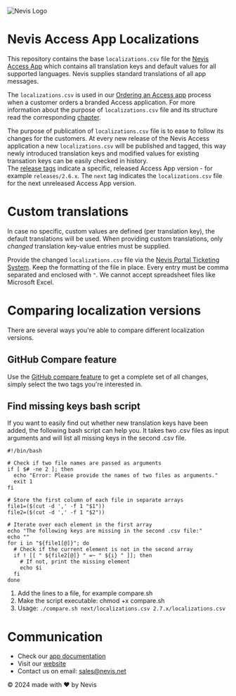 ![Nevis Logo](https://www.nevis.net/hubfs/Nevis/images/logotype.svg)

# Nevis Access App Localizations

This repository contains the base `localizations.csv` file for the [Nevis Access App](https://docs.nevis.net/nevisaccessapp/) which contains all translation keys and default values for all supported languages.
Nevis supplies standard translations of all app messages.


The `localizations.csv` is used in our [Ordering an Access app](https://docs.nevis.net/nevisaccessapp/ordering-an-access-app) process when a customer orders a branded Access application. For more information about the purpose of `localizations.csv` file and its structure read the corresponding [chapter](https://docs.nevis.net/nevisaccessapp/ordering-an-access-app#localizations).

The purpose of publication of `localizations.csv` file is to ease to follow its changes for the customers. At every new release of the Nevis Access application a new `localizations.csv` will be published and tagged, this way newly introduced translation keys and modified values for existing transation keys can be easily checked in history.  
The [release tags](https://github.com/nevissecurity/nevis-access-app-localizations/tags) indicate a specific, released Access App version - for example `releases/2.6.x`. The `next` tag indicates the `localizations.csv` file for the next unreleased Access App version.

# Custom translations

In case no specific, custom values are defined (per translation key), the default translations will be used.
When providing custom translations, only *changed* translation key-value entries must be supplied.

Provide the changed `localizations.csv` file via the [Nevis Portal Ticketing System](https://portal.nevis.net/).
Keep the formatting of the file in place. Every entry must be comma separated and enclosed with `"`.
We cannot accept spreadsheet files like Microsoft Excel.

# Comparing localization versions

There are several ways you're able to compare different localization versions.

## GitHub Compare feature

Use the [GitHub compare feature](https://github.com/nevissecurity/nevis-access-app-localizations/compare) to get a complete set of all changes, simply select the two tags you're interested in.

## Find missing keys bash script

If you want to easily find out whether new translation keys have been added, the following bash script can help you.
It takes two .csv files as input arguments and will list all missing keys in the second .csv file.

```
#!/bin/bash

# Check if two file names are passed as arguments
if [ $# -ne 2 ]; then
  echo "Error: Please provide the names of two files as arguments."
  exit 1
fi

# Store the first column of each file in separate arrays
file1=($(cut -d ',' -f 1 "$1"))
file2=($(cut -d ',' -f 1 "$2"))

# Iterate over each element in the first array
echo "The following keys are missing in the second .csv file:"
echo ""
for i in "${file1[@]}"; do
  # Check if the current element is not in the second array
  if ! [[ " ${file2[@]} " =~ " ${i} " ]]; then
    # If not, print the missing element
    echo $i
  fi
done
```

1. Add the lines to a file, for example compare.sh
2. Make the script executable: chmod +x compare.sh
3. Usage: `./compare.sh next/localizations.csv 2.7.x/localizations.csv`

# Communication

- Check our [app documentation](https://docs.nevis.net/nevisaccessapp/)
- Visit our [website](https://www.nevis.net/en/solution/authentication-cloud)
- Contact us on email: [sales@nevis.net](mailto:sales@nevis.net)

© 2024 made with ❤ by Nevis

